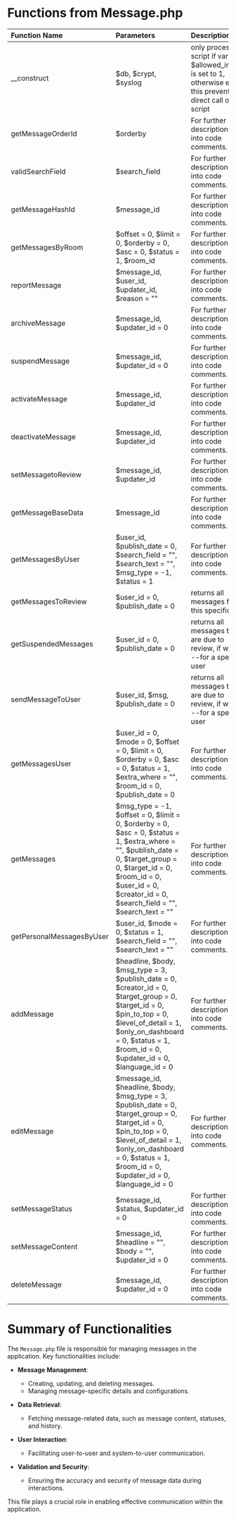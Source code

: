 # Functions from Message.php

| Function Name             | Parameters                                                                                                                                                                                                                                | Description                                                                                                           |
|:--------------------------|:------------------------------------------------------------------------------------------------------------------------------------------------------------------------------------------------------------------------------------------|:----------------------------------------------------------------------------------------------------------------------|
| __construct               | $db, $crypt, $syslog                                                                                                                                                                                                                      | only process script if variable $allowed_include is set to 1, otherwise exit this prevents direct call of this script |
| getMessageOrderId         | $orderby                                                                                                                                                                                                                                  | For further description look into code comments.                                                                                              |
| validSearchField          | $search_field                                                                                                                                                                                                                             | For further description look into code comments.                                                                                              |
| getMessageHashId          | $message_id                                                                                                                                                                                                                               | For further description look into code comments.                                                                                              |
| getMessagesByRoom         | $offset = 0, $limit = 0, $orderby = 0, $asc = 0, $status = 1, $room_id                                                                                                                                                                    | For further description look into code comments.                                                                                              |
| reportMessage             | $message_id, $user_id, $updater_id, $reason = ""                                                                                                                                                                                          | For further description look into code comments.                                                                                              |
| archiveMessage            | $message_id, $updater_id = 0                                                                                                                                                                                                              | For further description look into code comments.                                                                                              |
| suspendMessage            | $message_id, $updater_id = 0                                                                                                                                                                                                              | For further description look into code comments.                                                                                              |
| activateMessage           | $message_id, $updater_id                                                                                                                                                                                                                  | For further description look into code comments.                                                                                              |
| deactivateMessage         | $message_id, $updater_id                                                                                                                                                                                                                  | For further description look into code comments.                                                                                              |
| setMessagetoReview        | $message_id, $updater_id                                                                                                                                                                                                                  | For further description look into code comments.                                                                                              |
| getMessageBaseData        | $message_id                                                                                                                                                                                                                               | For further description look into code comments.                                                                                              |
| getMessagesByUser         | $user_id, $publish_date = 0, $search_field = "", $search_text = "", $msg_type = -1, $status = 1                                                                                                                                           | For further description look into code comments.                                                                                              |
| getMessagesToReview       | $user_id = 0, $publish_date = 0                                                                                                                                                                                                           | returns all messages for this specific user                                                                           |
| getSuspendedMessages      | $user_id = 0, $publish_date = 0                                                                                                                                                                                                           | returns all messages that are due to review, if wanted --for a specific user                                          |
| sendMessageToUser         | $user_id, $msg, $publish_date = 0                                                                                                                                                                                                         | returns all messages that are due to review, if wanted --for a specific user                                          |
| getMessagesUser           | $user_id = 0, $mode = 0, $offset = 0, $limit = 0, $orderby = 0, $asc = 0, $status = 1, $extra_where = "", $room_id = 0, $publish_date = 0                                                                                                 | For further description look into code comments.                                                                                              |
| getMessages               | $msg_type = -1, $offset = 0, $limit = 0, $orderby = 0, $asc = 0, $status = 1, $extra_where = "", $publish_date = 0, $target_group = 0, $target_id = 0, $room_id = 0, $user_id = 0, $creator_id = 0, $search_field = "", $search_text = "" | For further description look into code comments.                                                                                              |
| getPersonalMessagesByUser | $user_id, $mode = 0, $status = 1, $search_field = "", $search_text = ""                                                                                                                                                                   | For further description look into code comments.                                                                                              |
| addMessage                | $headline, $body, $msg_type = 3, $publish_date = 0, $creator_id = 0, $target_group = 0, $target_id = 0, $pin_to_top = 0, $level_of_detail = 1, $only_on_dashboard = 0, $status = 1, $room_id = 0, $updater_id = 0, $language_id = 0       | For further description look into code comments.                                                                                              |
| editMessage               | $message_id, $headline, $body, $msg_type = 3, $publish_date = 0, $target_group = 0, $target_id = 0, $pin_to_top = 0, $level_of_detail = 1, $only_on_dashboard = 0, $status = 1, $room_id = 0, $updater_id = 0, $language_id = 0           | For further description look into code comments.                                                                                              |
| setMessageStatus          | $message_id, $status, $updater_id = 0                                                                                                                                                                                                     | For further description look into code comments.                                                                                              |
| setMessageContent         | $message_id, $headline = "", $body = "", $updater_id = 0                                                                                                                                                                                  | For further description look into code comments.                                                                                              |
| deleteMessage             | $message_id, $updater_id = 0                                                                                                                                                                                                              | For further description look into code comments.                                                                                              |

# Summary of Functionalities


The `Message.php` file is responsible for managing messages in the application. Key functionalities include:

- **Message Management**:
  - Creating, updating, and deleting messages.
  - Managing message-specific details and configurations.

- **Data Retrieval**:
  - Fetching message-related data, such as message content, statuses, and history.

- **User Interaction**:
  - Facilitating user-to-user and system-to-user communication.

- **Validation and Security**:
  - Ensuring the accuracy and security of message data during interactions.

This file plays a crucial role in enabling effective communication within the application.
